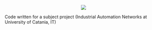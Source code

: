 <p align="center">
  <img src="STM32Discovery-NucleoAnimation/giphy.gif"></img>
</p>
Code written for a subject project (Industrial Automation Networks at University of Catania, IT)
